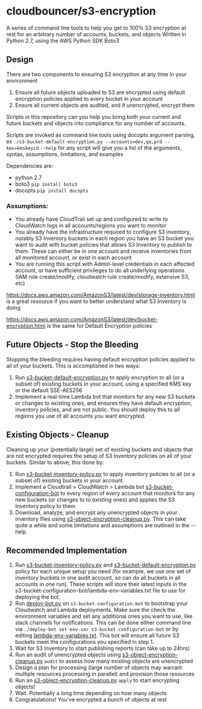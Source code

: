 # cloudbouncer/s3-encryption
A series of command line tools to help you get to 100% S3 encryption at rest for an arbitrary number of accounts, buckets, and objects
Written in Python 2.7, using the AWS Python SDK Boto3

## Design
There are two components to ensuring S3 encryption at any time in your environment
1. Ensure all future objects uploaded to S3 are encrypted using default encryption policies applied to every bucket in your account
2. Ensure all current objects are audited, and if unencrypted, encrypt them

Scripts in this repository can you help you bring both your current and future buckets and objects into compliance for any number of accounts.

Scripts are invoked as command line tools using docopts argument parsing, ex `./s3-bucket-default-encryption.py --accounts=dev,qa,prd --kms=kmskeyid`
`--help` for any script will give you a list of the arguments, syntax, assumptions, limitations, and examples

Dependencies are:
- python 2.7
- boto3 `pip install boto3`
- docopts `pip install docopts`

### Assumptions:
- You already have CloudTrail set up and configured to write to CloudWatch logs in all accounts/regions you want to monitor
- You already have the infrastructure required to configure S3 inventory, notably S3 Inventory buckets in each region you have an S3 bucket you want to audit with bucket policies that allows S3 Inventory to publish to them.  These can either be in one account and receive inventories from all monitored account, or exist in each account
- You are running this script with Admin-level credentials in each affected account, or have sufficient privileges to do all underlying operations (IAM role create/modify, cloudwatch rule create/modify, extensive S3, etc)

https://docs.aws.amazon.com/AmazonS3/latest/dev/storage-inventory.html is a great resource if you want to better understand what S3 Inventory is doing

https://docs.aws.amazon.com/AmazonS3/latest/dev/bucket-encryption.html is the same for Default Encryption policies

## Future Objects - Stop the Bleeding
Stopping the bleeding requires having default encryption policies applied to all of your buckets.  This is accomplished in two ways:
1. Run [s3-bucket-default-encryption.py](s3-bucket-default-encryption.py) to apply encryption to all (or a subset of) existing buckets in your account, using a specified KMS key or the default SSE-AES256
2. Implement a real-time Lambda bot that monitors for any new S3 buckets or changes to existing ones, and ensures they have default encryption, inventory policies, and are not public.  You should deploy this to all regions you use of all accounts you want encrypted.

## Existing Objects - Cleanup
Cleaning up your (potentially large) set of existing buckets and objects that are not encrypted requires the setup of S3 Inventory policies on all of your buckets. Similar to above, this done by:
1. Run [s3-bucket-inventory-policy.py](s3-bucket-inventory-policy.py) to apply inventory policies to all (or a subset of) existing buckets in your account.
2. Implement a Cloudtrail > CloudWatch > Lambda bot [s3-bucket-configuration-bot](s3-bucket-configuration-bot/s3-bucket-configuration-bot.py) to every region of every account that monitors for any new buckets (or changes to to existing ones) and applies the S3 Inventory policy to them
3. Download, analyze, and encrypt any unencrypted objects in your inventory files using [s3-object-encryption-cleanup.py](s3-object-encryption-cleanup.py).  This can take quite a while and some limitations and assumptions are outlined in the --help


## Recommended Implementation
1. Run [s3-bucket-inventory-policy.py](s3-bucket-inventory-policy.py) and [s3-bucket-default-encryption.py](s3-bucket-default-encryption.py) policy for each unique setup you need (for example, we use one set of inventory buckets in one audit account, so can do all buckets in all accounts in one run).  These scripts will store their latest inputs in the s3-bucket-configuration-bot/lambda-env-variables.txt file to use for deploying the bot.
2. Run [deploy-bot.py](deploy-bot.py) on `s3-bucket-configuration-bot` to bootstrap your Cloudwatch and Lambda deployments.  Make sure the check the environment variables and set any additional ones you want to use, like slack channels for notifications.  This can be done either command line via `./deploy-bot set-env-var s3-bucket-configuration-bot` or by editing [lambda-env-variables.txt](s3-bucket-configuration-bot/lambda-env-variables.txt).  This bot will ensure all future S3 buckets meet the configurations you specified in step 1.
3. Wait for S3 Inventory to start publishing reports (can take up to 24hrs)
4. Run an audit of unencrypted objects using [s3-object-encryption-cleanup.py](s3-object-encryption-cleanup.py) `audit` to assess how many existing objects are unencrypted 
5. Design a plan for processing (large number of objects may warrant multiple resources processing in parallel) and provision those resources
6. Run an [s3-object-encryption-cleanup.py](s3-object-encryption-cleanup.py) `apply` to start encrypting objects!
7. Wait.  Potentially a long time depending on how many objects
8. Congratulations!  You've encrypted a bunch of objects at rest


